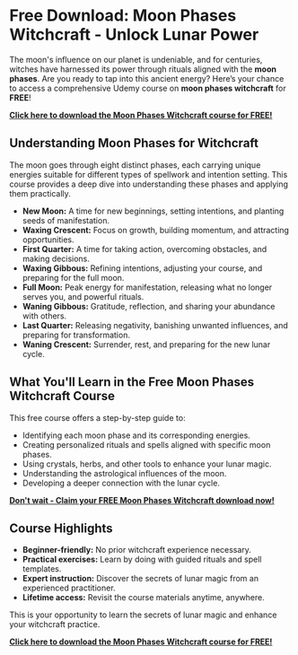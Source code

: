 # Free Download: Moon Phases Witchcraft - Unlock Lunar Power

The moon's influence on our planet is undeniable, and for centuries, witches have harnessed its power through rituals aligned with the **moon phases**. Are you ready to tap into this ancient energy? Here’s your chance to access a comprehensive Udemy course on **moon phases witchcraft** for **FREE**!

[**Click here to download the Moon Phases Witchcraft course for FREE!**](https://udemywork.com/moon-phases-witchcraft)

## Understanding Moon Phases for Witchcraft

The moon goes through eight distinct phases, each carrying unique energies suitable for different types of spellwork and intention setting. This course provides a deep dive into understanding these phases and applying them practically.

*   **New Moon:** A time for new beginnings, setting intentions, and planting seeds of manifestation.
*   **Waxing Crescent:** Focus on growth, building momentum, and attracting opportunities.
*   **First Quarter:** A time for taking action, overcoming obstacles, and making decisions.
*   **Waxing Gibbous:** Refining intentions, adjusting your course, and preparing for the full moon.
*   **Full Moon:** Peak energy for manifestation, releasing what no longer serves you, and powerful rituals.
*   **Waning Gibbous:** Gratitude, reflection, and sharing your abundance with others.
*   **Last Quarter:** Releasing negativity, banishing unwanted influences, and preparing for transformation.
*   **Waning Crescent:** Surrender, rest, and preparing for the new lunar cycle.

## What You'll Learn in the Free Moon Phases Witchcraft Course

This free course offers a step-by-step guide to:

*   Identifying each moon phase and its corresponding energies.
*   Creating personalized rituals and spells aligned with specific moon phases.
*   Using crystals, herbs, and other tools to enhance your lunar magic.
*   Understanding the astrological influences of the moon.
*   Developing a deeper connection with the lunar cycle.

[**Don't wait - Claim your FREE Moon Phases Witchcraft download now!**](https://udemywork.com/moon-phases-witchcraft)

## Course Highlights

*   **Beginner-friendly:** No prior witchcraft experience necessary.
*   **Practical exercises:** Learn by doing with guided rituals and spell templates.
*   **Expert instruction:** Discover the secrets of lunar magic from an experienced practitioner.
*   **Lifetime access:** Revisit the course materials anytime, anywhere.

This is your opportunity to learn the secrets of lunar magic and enhance your witchcraft practice.

[**Click here to download the Moon Phases Witchcraft course for FREE!**](https://udemywork.com/moon-phases-witchcraft)
